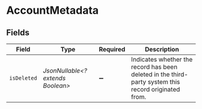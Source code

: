 # AccountMetadata


## Fields

| Field                                                                                                | Type                                                                                                 | Required                                                                                             | Description                                                                                          |
| ---------------------------------------------------------------------------------------------------- | ---------------------------------------------------------------------------------------------------- | ---------------------------------------------------------------------------------------------------- | ---------------------------------------------------------------------------------------------------- |
| `isDeleted`                                                                                          | *JsonNullable<? extends Boolean>*                                                                    | :heavy_minus_sign:                                                                                   | Indicates whether the record has been deleted in the third-party system this record originated from. |